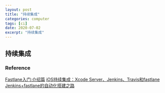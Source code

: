```yaml
---
layout: post
title: "持续集成"
categories: computer
tags: [ci]
date: 2020-07-02
excerpt: "持续集成"
---
```


## 持续集成

### Reference

[Fastlane入门:介绍篇](https://www.jianshu.com/p/228354881eab)
[iOS持续集成：Xcode Server、Jenkins、Travis和fastlane](https://blog.csdn.net/weixin_33985507/article/details/89113748)
[Jenkins+fastlane的自动化搭建之路](https://www.jianshu.com/p/c580cf0f7c90)
